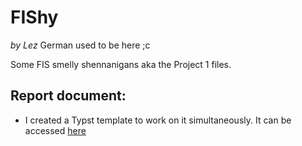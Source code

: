 # FIShy
_by Lez_
German used to be here ;c 



Some FIS smelly shennanigans aka the Project 1 files.

## Report document: 
- I created a Typst template to work on it simultaneously. It can be accessed [here](https://typst.app/project/wVrgapBhug2cj5L0MbMUaL)
